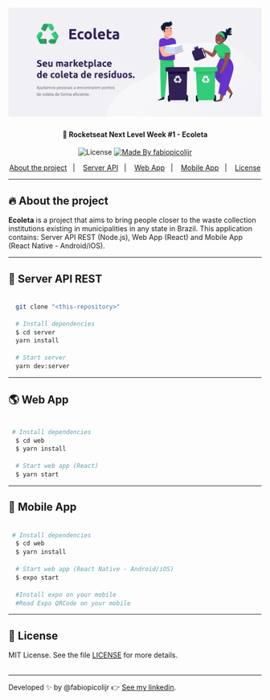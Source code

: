 <h1 align="center"><img src="https://github.com/fabiopicolijr/nlw-01-web/blob/9277bde024b7eb3d062acf10198ff4970309f1b7/src/assets/banner.png"></h1>

<h4 align="center">
  🚀 Rocketseat Next Level Week #1 - Ecoleta
</h4>

<p align="center">
  <img alt="License" src="https://img.shields.io/static/v1?label=license&message=MIT&color=282A36">

  <a href="https://github.com/fabiopicolijr">
    <img alt="Made By fabiopicolijr" title="Made By fabiopicolijr" src="https://img.shields.io/badge/made%20by-fabiopicolijr-34CB79" alt="Made by fabiopicolijr" />
  <a>
</p>

<p align="center">
  <a href="#fire-about-the-project">About the project</a>&nbsp;&nbsp;&nbsp;|&nbsp;&nbsp;&nbsp;
  <a href="#electric_plug-server-api-rest">Server API</a>&nbsp;&nbsp;&nbsp;|&nbsp;&nbsp;&nbsp;
  <a href="#earth_americas-web-app">Web App</a>&nbsp;&nbsp;&nbsp;|&nbsp;&nbsp;&nbsp;
  <a href="#iphone-mobile-app">Mobile App</a>&nbsp;&nbsp;&nbsp;|&nbsp;&nbsp;&nbsp;
  <a href="#memo-license">License</a>
</p>

---

##  :fire: About the project

<p>
  <b>Ecoleta</b> is a project that aims to bring people closer to the waste collection institutions existing in municipalities in any state in Brazil. This application contains: Server API REST (Node.js), Web App (React) and Mobile App (React Native - Android/iOS).
</p>

---

##  :electric_plug: Server API REST

```bash

  git clone "<this-repository>"

  # Install dependencies
  $ cd server
  yarn install

  # Start server
  yarn dev:server

```

---

##  :earth_americas: Web App

```bash

 # Install dependencies
  $ cd web
  $ yarn install

  # Start web app (React)
  $ yarn start

```

---

##  :iphone: Mobile App

```bash

 # Install dependencies
  $ cd web
  $ yarn install

  # Start web app (React Native - Android/iOS)
  $ expo start

  #Install expo on your mobile
  #Read Expo QRCode on your mobile 

```
---

## :memo: License

MIT License. See the file [LICENSE](LICENSE.md) for more details.
<br />
<br />

---

Developed :sparkles: by @fabiopicolijr :point_right: [See my linkedin](http://www.linkedin.com/in/fabiopicolijr).
